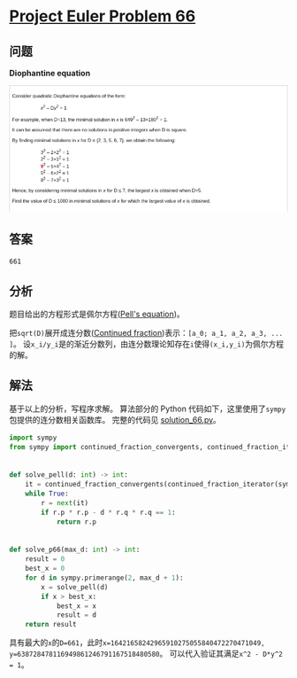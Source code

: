 # [Project Euler Problem 66](https://projecteuler.net/problem=66)

## 问题

**Diophantine equation**

![题目截图](../images/problem_66.png)

## 答案

`661`

## 分析

题目给出的方程形式是佩尔方程([Pell's equation](https://en.wikipedia.org/wiki/Pell%27s_equation))。

把`sqrt(D)`展开成连分数([Continued fraction](https://en.wikipedia.org/wiki/Continued_fraction))表示：`[a_0; a_1, a_2, a_3, ... ]`。
设`x_i/y_i`是的渐近分数列，由连分数理论知存在`i`使得`(x_i,y_i)`为佩尔方程的解。

## 解法

基于以上的分析，写程序求解。
算法部分的 Python 代码如下，这里使用了`sympy`包提供的连分数相关函数库。
完整的代码见 [solution_66.py](../solutions/solution_66.py)。

```python
import sympy
from sympy import continued_fraction_convergents, continued_fraction_iterator


def solve_pell(d: int) -> int:
    it = continued_fraction_convergents(continued_fraction_iterator(sympy.sqrt(d)))
    while True:
        r = next(it)
        if r.p * r.p - d * r.q * r.q == 1:
            return r.p


def solve_p66(max_d: int) -> int:
    result = 0
    best_x = 0
    for d in sympy.primerange(2, max_d + 1):
        x = solve_pell(d)
        if x > best_x:
            best_x = x
            result = d
    return result
```

具有最大的`x`的`D=661`，此时`x=16421658242965910275055840472270471049, y=638728478116949861246791167518480580`。
可以代入验证其满足`x^2 - D*y^2 = 1`。
